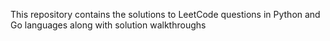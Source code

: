 This repository contains the solutions to LeetCode questions in Python and Go languages along with solution walkthroughs
